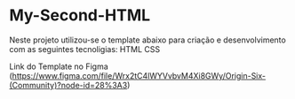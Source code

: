 # My-Second-HTML

Neste projeto utilizou-se o template abaixo para criação e desenvolvimento com as seguintes tecnoligias:
HTML
CSS

Link do Template no Figma (https://www.figma.com/file/Wrx2tC4lWYVvbvM4Xi8GWy/Origin-Six-(Community)?node-id=28%3A3)
